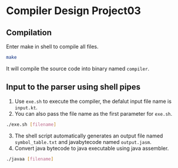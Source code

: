 # Compiler Design Project03
## Compilation
Enter make in shell to compile all files.
```bash
make
```
It will compile the source code into binary named `compiler`.
## Input to the parser using shell pipes

1. Use `exe.sh` to execute the compiler, the defalut input file name is `input.kt`.<br />
2. You can also pass the file name as the first parameter for `exe.sh`.
```bash
./exe.sh [filename]
````
3. The shell script automatically generates an output file named `symbol_table.txt` and javabytecode named `output.jasm`.
4. Convert java bytecode to java executable using java assembler.
```bash
./javaa [filename]
````
